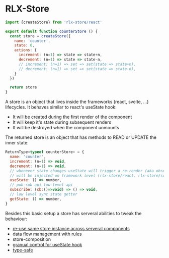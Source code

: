 # RLX-Store

```javascript
import {createStore} from 'rlx-store/react'

export default function counterStore () {
  const store = createStore({
    name: 'counter',
    state: 0,
    actions: {
      increment: (n=1) => state => state+n,
      decrement: (n=1) => state => state-n,
      // increment: (n=1) => set => set(state => state+n),
      // decrement: (n=1) => set => set(state => state-n),
    }
  })

  return store
}
```

A store is an object that lives inside the frameworks (react, svelte, ...) lifecycles. It behaves similar to react's useState hook:
- It will be created during the first render of the component
- It will keep it's state during subsequent renders
- It will be destroyed when the component unmounts

The returned store is an object that has methods to READ or UPDATE the inner state:

```javascript
ReturnType<typeof counterStore> = {
  name: 'counter',
  increment: (n=1) => void,
  decrement: (n=1) => void,
  // whenever state changes useState will trigger a re-render (aka observable)
  // will be injected on framework level (rlx-store/react, rlx-store/svelte, ...)
  useState: () => number,
  // pub-sub api low-level api
  subscribe: (cb:()=>void) => () => void,
  // low level sync state getter
  getState: () => number,
}
```

Besides this basic setup a store has serveral abilities to tweak the behaviour:
- [re-use same store instance across serveral components](./store-caching.md)
- data flow management with rules
- store-composition
- [granual control for useState hook](./use-state.md)
- [type-safe](./type-save.md)
